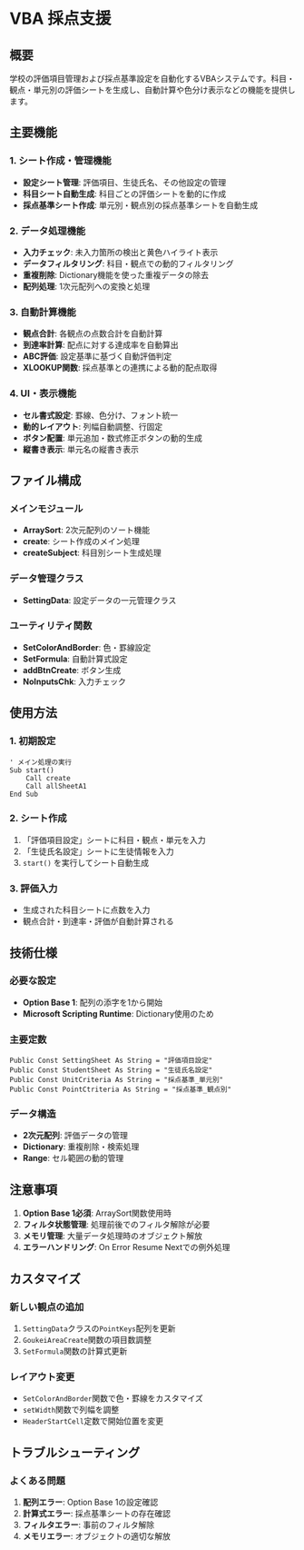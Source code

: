 # VBA 採点支援

## 概要

学校の評価項目管理および採点基準設定を自動化するVBAシステムです。科目・観点・単元別の評価シートを生成し、自動計算や色分け表示などの機能を提供します。

## 主要機能

### 1. シート作成・管理機能
- **設定シート管理**: 評価項目、生徒氏名、その他設定の管理
- **科目シート自動生成**: 科目ごとの評価シートを動的に作成
- **採点基準シート作成**: 単元別・観点別の採点基準シートを自動生成

### 2. データ処理機能
- **入力チェック**: 未入力箇所の検出と黄色ハイライト表示
- **データフィルタリング**: 科目・観点での動的フィルタリング
- **重複削除**: Dictionary機能を使った重複データの除去
- **配列処理**: 1次元配列への変換と処理

### 3. 自動計算機能
- **観点合計**: 各観点の点数合計を自動計算
- **到達率計算**: 配点に対する達成率を自動算出
- **ABC評価**: 設定基準に基づく自動評価判定
- **XLOOKUP関数**: 採点基準との連携による動的配点取得

### 4. UI・表示機能
- **セル書式設定**: 罫線、色分け、フォント統一
- **動的レイアウト**: 列幅自動調整、行固定
- **ボタン配置**: 単元追加・数式修正ボタンの動的生成
- **縦書き表示**: 単元名の縦書き表示

## ファイル構成

### メインモジュール
- **ArraySort**: 2次元配列のソート機能
- **create**: シート作成のメイン処理
- **createSubject**: 科目別シート生成処理

### データ管理クラス
- **SettingData**: 設定データの一元管理クラス

### ユーティリティ関数
- **SetColorAndBorder**: 色・罫線設定
- **SetFormula**: 自動計算式設定
- **addBtnCreate**: ボタン生成
- **NoInputsChk**: 入力チェック

## 使用方法

### 1. 初期設定
```vba
' メイン処理の実行
Sub start()
    Call create
    Call allSheetA1
End Sub
```

### 2. シート作成
1. 「評価項目設定」シートに科目・観点・単元を入力
2. 「生徒氏名設定」シートに生徒情報を入力  
3. `start()` を実行してシート自動生成

### 3. 評価入力
- 生成された科目シートに点数を入力
- 観点合計・到達率・評価が自動計算される

## 技術仕様

### 必要な設定
- **Option Base 1**: 配列の添字を1から開始
- **Microsoft Scripting Runtime**: Dictionary使用のため

### 主要定数
```vba
Public Const SettingSheet As String = "評価項目設定"
Public Const StudentSheet As String = "生徒氏名設定"
Public Const UnitCriteria As String = "採点基準_単元別"
Public Const PointCtriteria As String = "採点基準_観点別"
```

### データ構造
- **2次元配列**: 評価データの管理
- **Dictionary**: 重複削除・検索処理
- **Range**: セル範囲の動的管理

## 注意事項

1. **Option Base 1必須**: ArraySort関数使用時
2. **フィルタ状態管理**: 処理前後でのフィルタ解除が必要
3. **メモリ管理**: 大量データ処理時のオブジェクト解放
4. **エラーハンドリング**: On Error Resume Nextでの例外処理

## カスタマイズ

### 新しい観点の追加
1. `SettingData`クラスの`PointKeys`配列を更新
2. `GoukeiAreaCreate`関数の項目数調整
3. `SetFormula`関数の計算式更新

### レイアウト変更
- `SetColorAndBorder`関数で色・罫線をカスタマイズ
- `setWidth`関数で列幅を調整
- `HeaderStartCell`定数で開始位置を変更

## トラブルシューティング

### よくある問題
1. **配列エラー**: Option Base 1の設定確認
2. **計算式エラー**: 採点基準シートの存在確認
3. **フィルタエラー**: 事前のフィルタ解除
4. **メモリエラー**: オブジェクトの適切な解放
